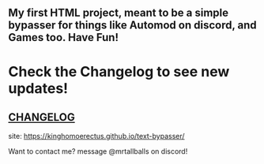 My first HTML project, meant to be a simple bypasser for things like Automod on discord, and Games too.
Have Fun!
--
# Check the Changelog to see new updates!
[CHANGELOG](https://github.com/KingHomoErectus/text-bypasser/blob/main/CHANGELOG.md)
--
site: https://kinghomoerectus.github.io/text-bypasser/


Want to contact me? message @mrtallballs on discord!
